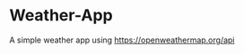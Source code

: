 # Weather-App
A simple weather app using https://openweathermap.org/api



<!-- Photo by <a href="https://unsplash.com/@davies_designs?utm_source=unsplash&utm_medium=referral&utm_content=creditCopyText">Davies Designs Studio</a> on <a href="https://unsplash.com/s/photos/weather?utm_source=unsplash&utm_medium=referral&utm_content=creditCopyText">Unsplash</a> -->

